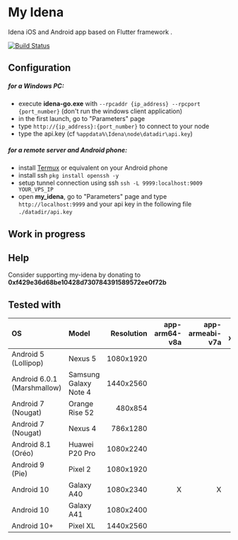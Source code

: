 # My Idena

Idena iOS and Android app based on Flutter framework .

[![Build Status](https://travis-ci.com/redDwarf03/my-idena.svg?branch=master)](https://travis-ci.com/redDwarf03/my-idena)

## Configuration
##### for a Windows PC:
* execute **idena-go.exe** with ``--rpcaddr {ip_address} --rpcport {port_number}`` (don't run the windows client application)
* in the first launch, go to "Parameters" page
* type ``http://{ip_address}:{port_number}`` to connect to your node
* type the api.key (cf ``%appdata%\Idena\node\datadir\api.key``)

##### for a remote server and Android phone:
* install [Termux](https://play.google.com/store/apps/details?id=com.termux&hl=en) or equivalent on your Android phone
* install ssh ``pkg install openssh -y``
* setup tunnel connection using ssh ``ssh -L 9999:localhost:9009 YOUR_VPS_IP``
* open **my_idena**, go to "Parameters" page and type ``http://localhost:9999`` and your api key in the following file ``./datadir/api.key``

## Work in progress

## Help

Consider supporting my-idena by donating to **0xf429e36d68be10428d730784391589572ee0f72b**

## Tested with
|OS   |Model   | Resolution  | app-arm64-v8a | app-armeabi-v7a | app-x86_64
| :------------ | :------------ | ------------: | ------------: | ------------: | ------------: | 
| Android 5 (Lollipop)| Nexus 5 | 1080x1920 |  |  |  |
| Android 6.0.1 (Marshmallow) | Samsung Galaxy Note 4 | 1440x2560  |  |  |  |
| Android 7 (Nougat) | Orange Rise 52 | 480x854 |  |  |  |
| Android 7 (Nougat) | Nexus 4 |  786x1280 |  |  |  |
| Android 8.1 (Oréo) | Huawei P20 Pro |  1080x2240 |  |  |  |
| Android 9 (Pie) | Pixel 2 | 1080x1920 |  |  |  |
| Android 10 | Galaxy A40 | 1080x2340 | X | X | - |
| Android 10 | Galaxy A41 | 1080x2400 |  |  |  |
| Android 10+ | Pixel XL | 1440x2560 |  |  |  |

